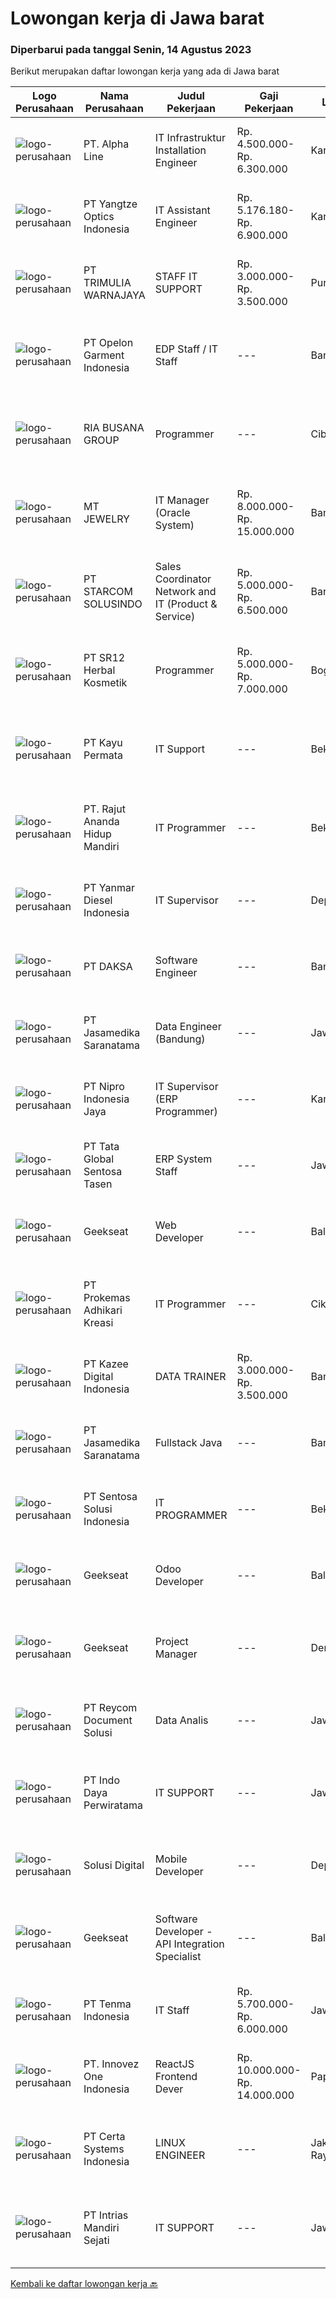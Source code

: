 
  # Lowongan kerja di Jawa barat

  ### Diperbarui pada tanggal Senin, 14 Agustus 2023

  Berikut merupakan daftar lowongan kerja yang ada di Jawa barat

  |Logo Perusahaan | Nama Perusahaan | Judul Pekerjaan | Gaji Pekerjaan | Lokasi | Deskripsi | Tanggal diunggah | Pranala |
  | -------------- | --------------- | --------------- | --------- | --------- | -------------- | ------- | ----------- |
  |![logo-perusahaan](https://i.ibb.co/sqvTCh9/112815900-stock-vector-no-image-available-icon-flat-vector.webp)|PT. Alpha Line|IT Infrastruktur Installation Engineer|Rp. 4.500.000-Rp. 6.300.000|Karawang|IT Infrastruktur Staff &amp; Engineer &amp; ManagerSkill Pengalaman Instalasi Cable Tray Pengalaman Instalasi Optical Cable &amp; Splicing Pengalaman...|Sabtu, 12 Agustus 2023|https://www.jobstreet.co.id/id/job/it-infrastruktur-installation-engineer-4435693?token=0~d1aee851-c5f1-486b-bc80-64ac0593bc0e&sectionRank=1&jobId=jobstreet-id-job-4435693|
|![logo-perusahaan](https://image-service-cdn.seek.com.au/752a6006745eaede66455386f7757e7d2ab4aa46/ee4dce1061f3f616224767ad58cb2fc751b8d2dc)|PT Yangtze Optics Indonesia|IT Assistant Engineer|Rp. 5.176.180-Rp. 6.900.000|Karawang|Responsibilities: Create and implement IT policies and procedures, including IT security policies. Provide customers with timely, professional,...|Jumat, 11 Agustus 2023|https://www.jobstreet.co.id/id/job/it-assistant-engineer-4434659?token=0~d1aee851-c5f1-486b-bc80-64ac0593bc0e&sectionRank=2&jobId=jobstreet-id-job-4434659|
|![logo-perusahaan](https://image-service-cdn.seek.com.au/60e5d89f2df76c4358903867cac8a2487d3c2b3a/ee4dce1061f3f616224767ad58cb2fc751b8d2dc)|PT TRIMULIA WARNAJAYA|STAFF IT SUPPORT|Rp. 3.000.000-Rp. 3.500.000|Purwakarta|Staff IT SupportPendidikan min SMK Jurusan ITbersedia di tempatkan di Subang Jawa Barat1.     Memahami dan menguasai dasar – dasar...|Jumat, 11 Agustus 2023|https://www.jobstreet.co.id/id/job/staff-it-support-4435144?token=0~d1aee851-c5f1-486b-bc80-64ac0593bc0e&sectionRank=3&jobId=jobstreet-id-job-4435144|
|![logo-perusahaan](https://image-service-cdn.seek.com.au/37adfd6777c8d7784fc28788a0ae6a42354fcacf/ee4dce1061f3f616224767ad58cb2fc751b8d2dc)|PT Opelon Garment Indonesia|EDP Staff / IT Staff|---|Bandung|- Jaringan Internet- Kemampuan teknis technical support- Kemampuan teknis desk support- Kemampuan Problem Solving- Kemampuan Komunikasi- Kemampuan...|Kamis, 10 Agustus 2023|https://www.jobstreet.co.id/id/job/edp-staff-it-staff-4434135?token=0~d1aee851-c5f1-486b-bc80-64ac0593bc0e&sectionRank=4&jobId=jobstreet-id-job-4434135|
|![logo-perusahaan](https://image-service-cdn.seek.com.au/f87b65e216946461fa1673879cc4dbba6cd51e40/ee4dce1061f3f616224767ad58cb2fc751b8d2dc)|RIA BUSANA GROUP|Programmer|---|Cibinong|Tanggung Jawab: Menganalisis kebutuhan sistem aplikasi perusahaan. Membuat Aplikasi Desktop/Web/Android. Membuat flowchart / Business Process aplikasi...|Kamis, 10 Agustus 2023|https://www.jobstreet.co.id/id/job/programmer-4433191?token=0~d1aee851-c5f1-486b-bc80-64ac0593bc0e&sectionRank=5&jobId=jobstreet-id-job-4433191|
|![logo-perusahaan](https://image-service-cdn.seek.com.au/c9cf882fcae076817c35a8893920508b4a30b265/ee4dce1061f3f616224767ad58cb2fc751b8d2dc)|MT JEWELRY|IT Manager (Oracle System)|Rp. 8.000.000-Rp. 15.000.000|Bandung|IT Support dengan jobdec: Instalasi, evaluasi dan peningkatan terhadap tiga objek utama yaitu komputer, software, dan pengembangan sistem jaringan...|Kamis, 10 Agustus 2023|https://www.jobstreet.co.id/id/job/it-manager-oracle-system-4434129?token=0~d1aee851-c5f1-486b-bc80-64ac0593bc0e&sectionRank=6&jobId=jobstreet-id-job-4434129|
|![logo-perusahaan](https://image-service-cdn.seek.com.au/8f8b815ae4fa9713d208b39905fa93cd9214a131/ee4dce1061f3f616224767ad58cb2fc751b8d2dc)|PT STARCOM SOLUSINDO|Sales Coordinator Network and IT (Product & Service)|Rp. 5.000.000-Rp. 6.500.000|Bandung|Leads generating Review weekly activity into direct superior (challenges,potential customer,visit schedule and incoming/ongoing project ) Engaged...|Rabu, 09 Agustus 2023|https://www.jobstreet.co.id/id/job/sales-coordinator-network-and-it-product-service-4432266?token=0~d1aee851-c5f1-486b-bc80-64ac0593bc0e&sectionRank=7&jobId=jobstreet-id-job-4432266|
|![logo-perusahaan](https://image-service-cdn.seek.com.au/331cc6d4d8722043300886d27125fd56c3f0cdfd/ee4dce1061f3f616224767ad58cb2fc751b8d2dc)|PT SR12 Herbal Kosmetik|Programmer|Rp. 5.000.000-Rp. 7.000.000|Bogor|Melakukan testing pada produk yang akan direlease Membuat dan megembangkan produk yang sudah ada Mampu mempresentasikan pekerjaan dengan baik Menyusun...|Jumat, 11 Agustus 2023|https://www.jobstreet.co.id/id/job/programmer-4434957?token=0~d1aee851-c5f1-486b-bc80-64ac0593bc0e&sectionRank=8&jobId=jobstreet-id-job-4434957|
|![logo-perusahaan](https://image-service-cdn.seek.com.au/4da3b6432f27c9f8e5b83a4dea8d4a51049c91ab/ee4dce1061f3f616224767ad58cb2fc751b8d2dc)|PT Kayu Permata|IT Support|---|Bekasi|JOBDESK Maintenance PC, Server, Printer, LAN, Internet &amp; CCTV Trouble shoot Update backup sistem Upload Master data SAP KUALIFIKASI Usia maksimal...|Senin, 07 Agustus 2023|https://www.jobstreet.co.id/id/job/it-support-4429570?token=0~d1aee851-c5f1-486b-bc80-64ac0593bc0e&sectionRank=9&jobId=jobstreet-id-job-4429570|
|![logo-perusahaan](https://image-service-cdn.seek.com.au/d33e877da49b26aa0903c26e829031f358150018/ee4dce1061f3f616224767ad58cb2fc751b8d2dc)|PT. Rajut Ananda Hidup Mandiri|IT Programmer|---|Bekasi|Responsibilities: Developing application from scratch or existing PHP framework Understanding and implement requirement of business users Designing...|Kamis, 10 Agustus 2023|https://www.jobstreet.co.id/id/job/it-programmer-4432474?token=0~d1aee851-c5f1-486b-bc80-64ac0593bc0e&sectionRank=10&jobId=jobstreet-id-job-4432474|
|![logo-perusahaan](https://image-service-cdn.seek.com.au/2f7c413b703b68da573e70fa60abb2dd0a6ab822/ee4dce1061f3f616224767ad58cb2fc751b8d2dc)|PT Yanmar Diesel Indonesia|IT Supervisor|---|Depok|Responsibilitiy : Manage activity of IT Section by directing the work of subordinate Maintain the operation of IT system efficiently, provide system...|Selasa, 08 Agustus 2023|https://www.jobstreet.co.id/id/job/it-supervisor-4430195?token=0~d1aee851-c5f1-486b-bc80-64ac0593bc0e&sectionRank=11&jobId=jobstreet-id-job-4430195|
|![logo-perusahaan](https://image-service-cdn.seek.com.au/a94504a489ba2c800804a637a6faa49967276d16/ee4dce1061f3f616224767ad58cb2fc751b8d2dc)|PT DAKSA|Software Engineer|---|Bandung|Responsibilities Develop secure, reliable, and scalable system and web or desktop based app for enterprise and financial system. Working in team work...|Jumat, 11 Agustus 2023|https://www.jobstreet.co.id/id/job/software-engineer-4435252?token=0~d1aee851-c5f1-486b-bc80-64ac0593bc0e&sectionRank=12&jobId=jobstreet-id-job-4435252|
|![logo-perusahaan](https://image-service-cdn.seek.com.au/7cdc071d90abd96b4cf7706a1694f0662aa509a1/ee4dce1061f3f616224767ad58cb2fc751b8d2dc)|PT Jasamedika Saranatama|Data Engineer (Bandung)|---|Jawa Barat|Deskripsi PekerjaanKualifikasi: Bachelor degree from computer science or related fields, or equivalent software engineering experience. Proficiency in...|Jumat, 11 Agustus 2023|https://www.jobstreet.co.id/id/job/data-engineer-bandung-4435477?token=0~d1aee851-c5f1-486b-bc80-64ac0593bc0e&sectionRank=13&jobId=jobstreet-id-job-4435477|
|![logo-perusahaan](https://image-service-cdn.seek.com.au/a648d68b603360154839650c559829ab0f419e3a/ee4dce1061f3f616224767ad58cb2fc751b8d2dc)|PT Nipro Indonesia Jaya|IT Supervisor (ERP Programmer)|---|Karawang|Job Description:SAP MM, SD, PP, QM, FI, CO. Responsible and providing for technical and functional development support, configuration, enhancement and...|Senin, 07 Agustus 2023|https://www.jobstreet.co.id/id/job/it-supervisor-erp-programmer-4430051?token=0~d1aee851-c5f1-486b-bc80-64ac0593bc0e&sectionRank=14&jobId=jobstreet-id-job-4430051|
|![logo-perusahaan](https://image-service-cdn.seek.com.au/1c092fa5e5b61b457e77a23824c2efbc95581326/ee4dce1061f3f616224767ad58cb2fc751b8d2dc)|PT Tata Global Sentosa Tasen|ERP System Staff|---|Jawa Barat|Spesifikasi : Mengerti komputer, diutamakan komputer akuntasi dan ERP System Minimal lulusan D3 Dapat bekerja sama dengan tim dan individu Gesit,...|Rabu, 09 Agustus 2023|https://www.jobstreet.co.id/id/job/erp-system-staff-4432122?token=0~d1aee851-c5f1-486b-bc80-64ac0593bc0e&sectionRank=15&jobId=jobstreet-id-job-4432122|
|![logo-perusahaan](https://image-service-cdn.seek.com.au/a94166d692fda70a364e9d5191d7ced8a65f1597/ee4dce1061f3f616224767ad58cb2fc751b8d2dc)|Geekseat|Web Developer|---|Bali|Position Overview: We are seeking a skilled Web Developer with expertise in WordPress to join our team. The ideal candidate will have a strong...|Kamis, 10 Agustus 2023|https://www.jobstreet.co.id/id/job/web-developer-4433630?token=0~d1aee851-c5f1-486b-bc80-64ac0593bc0e&sectionRank=16&jobId=jobstreet-id-job-4433630|
|![logo-perusahaan](https://image-service-cdn.seek.com.au/aad22c046560ae1c8e8432e5c19f2e69ed74c8be/ee4dce1061f3f616224767ad58cb2fc751b8d2dc)|PT Prokemas Adhikari Kreasi|IT Programmer|---|Cikarang|Uraian Pekerjaan Melakukan pengembangan application system / reporting system serta memastikan sesuai dengan kebutuhan perusahaan Membuat dan...|Senin, 07 Agustus 2023|https://www.jobstreet.co.id/id/job/it-programmer-4429131?token=0~d1aee851-c5f1-486b-bc80-64ac0593bc0e&sectionRank=17&jobId=jobstreet-id-job-4429131|
|![logo-perusahaan](https://image-service-cdn.seek.com.au/2f73f015009719a2a165513ea13522700ae23008/ee4dce1061f3f616224767ad58cb2fc751b8d2dc)|PT Kazee Digital Indonesia|DATA TRAINER|Rp. 3.000.000-Rp. 3.500.000|Bandung|Melakukan kegiatan pengumpulan data seperti input data, filter data, edit data dari berbagai sumber yang dibutuhkan. Kualifikasi: Usia maksimal 30...|Rabu, 09 Agustus 2023|https://www.jobstreet.co.id/id/job/data-trainer-4432822?token=0~d1aee851-c5f1-486b-bc80-64ac0593bc0e&sectionRank=18&jobId=jobstreet-id-job-4432822|
|![logo-perusahaan](https://image-service-cdn.seek.com.au/7cdc071d90abd96b4cf7706a1694f0662aa509a1/ee4dce1061f3f616224767ad58cb2fc751b8d2dc)|PT Jasamedika Saranatama|Fullstack Java|---|Bandung|Qualifications: Pendidikan min. D3 (Teknik Informatika / System Informatika / Management Informatika / Sistem Informasi) Memiliki inisiatif tinggi,...|Jumat, 11 Agustus 2023|https://www.jobstreet.co.id/id/job/fullstack-java-4435484?token=0~d1aee851-c5f1-486b-bc80-64ac0593bc0e&sectionRank=19&jobId=jobstreet-id-job-4435484|
|![logo-perusahaan](https://image-service-cdn.seek.com.au/f4cf521c9977016b033cce4b008973546f0f1f43/ee4dce1061f3f616224767ad58cb2fc751b8d2dc)|PT Sentosa Solusi Indonesia|IT PROGRAMMER|---|Bekasi|Responsibilities: Understanding and implement requirement of business users. Developing, analyzing and managing PHP Web Application and supporting...|Selasa, 08 Agustus 2023|https://www.jobstreet.co.id/id/job/it-programmer-4430992?token=0~d1aee851-c5f1-486b-bc80-64ac0593bc0e&sectionRank=20&jobId=jobstreet-id-job-4430992|
|![logo-perusahaan](https://image-service-cdn.seek.com.au/961432dbd4f6f598e568bbe95a11411dce0703c4/ee4dce1061f3f616224767ad58cb2fc751b8d2dc)|Geekseat|Odoo Developer|---|Bali|Position Overview: As an Odoo Developer, you will play a crucial role in designing, developing, and customising applications within the Odoo ERP...|Jumat, 11 Agustus 2023|https://www.jobstreet.co.id/id/job/odoo-developer-4434573?token=0~d1aee851-c5f1-486b-bc80-64ac0593bc0e&sectionRank=21&jobId=jobstreet-id-job-4434573|
|![logo-perusahaan](https://image-service-cdn.seek.com.au/a94166d692fda70a364e9d5191d7ced8a65f1597/ee4dce1061f3f616224767ad58cb2fc751b8d2dc)|Geekseat|Project Manager|---|Denpasar|Position Overview: We are seeking an experienced Project Manager with a strong background in implementing and managing Odoo ERP (Enterprise Resource...|Kamis, 10 Agustus 2023|https://www.jobstreet.co.id/id/job/project-manager-4433645?token=0~d1aee851-c5f1-486b-bc80-64ac0593bc0e&sectionRank=22&jobId=jobstreet-id-job-4433645|
|![logo-perusahaan](https://image-service-cdn.seek.com.au/02dae94f6eb782fa938bf642ce7d40db12319b7c/ee4dce1061f3f616224767ad58cb2fc751b8d2dc)|PT Reycom Document Solusi|Data Analis|---|Jawa Barat|Kualifikasi : Usia Max 35 Tahun Pendidikan Terakhir : D3 / S1 Keperawatan/kebidana/Kesehatan Masyarakat Memiliki pengalaman Klaim Analis TPA/Asuransi...|Selasa, 08 Agustus 2023|https://www.jobstreet.co.id/id/job/data-analis-4431418?token=0~d1aee851-c5f1-486b-bc80-64ac0593bc0e&sectionRank=23&jobId=jobstreet-id-job-4431418|
|![logo-perusahaan](https://i.ibb.co/sqvTCh9/112815900-stock-vector-no-image-available-icon-flat-vector.webp)|PT Indo Daya Perwiratama|IT SUPPORT|---|Jawa Barat|Persyaratan : Lulusan SMA/ SMK  jurusan yang ada hubungan dengan IT Mempunyai pengetahuan dan pengalaman dalam teknologi website PHP, HTML,...|Kamis, 10 Agustus 2023|https://www.jobstreet.co.id/id/job/it-support-1036654386?token=0~d1aee851-c5f1-486b-bc80-64ac0593bc0e&sectionRank=24&jobId=jobstreet-id-job-1036654386|
|![logo-perusahaan](https://image-service-cdn.seek.com.au/6bc4b6805e4c8c32f21625b54677c05d6dc49aac/ee4dce1061f3f616224767ad58cb2fc751b8d2dc)|Solusi Digital|Mobile Developer|---|Depok|We are hiring a Mobile developer to engineer applications that will run across Android and iOS. Someone who can take ownership of applications, solve...|Jumat, 11 Agustus 2023|https://www.jobstreet.co.id/id/job/mobile-developer-4428841?token=0~d1aee851-c5f1-486b-bc80-64ac0593bc0e&sectionRank=25&jobId=jobstreet-id-job-4428841|
|![logo-perusahaan](https://image-service-cdn.seek.com.au/a94166d692fda70a364e9d5191d7ced8a65f1597/ee4dce1061f3f616224767ad58cb2fc751b8d2dc)|Geekseat|Software Developer - API Integration Specialist|---|Bali|Position Overview: We are seeking a highly skilled Software Developer with extensive expertise in API-first development frameworks and a deep...|Kamis, 10 Agustus 2023|https://www.jobstreet.co.id/id/job/software-developer-api-integration-specialist-4433664?token=0~d1aee851-c5f1-486b-bc80-64ac0593bc0e&sectionRank=26&jobId=jobstreet-id-job-4433664|
|![logo-perusahaan](https://image-service-cdn.seek.com.au/6883ae8049f3e2d1362d47029dcca8086f5d8f85/ee4dce1061f3f616224767ad58cb2fc751b8d2dc)|PT Tenma Indonesia|IT Staff|Rp. 5.700.000-Rp. 6.000.000|Jawa Barat|Persyaratan : Usia maks. 35 tahun Memiliki pengalaman dibidang IT min. 2 tahun Lulusan D3/S1 dengan jurusan Teknik Komputer (TI / SI) Bisa berbahasa...|Kamis, 03 Agustus 2023|https://www.jobstreet.co.id/id/job/it-staff-4426472?token=0~d1aee851-c5f1-486b-bc80-64ac0593bc0e&sectionRank=27&jobId=jobstreet-id-job-4426472|
|![logo-perusahaan](https://image-service-cdn.seek.com.au/b298687ae02f9798573838624580ad51c34fe2f1/ee4dce1061f3f616224767ad58cb2fc751b8d2dc)|PT. Innovez One Indonesia|ReactJS Frontend Dever|Rp. 10.000.000-Rp. 14.000.000|Papua|Innovez One is a tech innovator in the maritime sector, transforming maritime sector through digitalisation and AI powered solutions in solving...|Selasa, 08 Agustus 2023|https://www.jobstreet.co.id/id/job/reactjs-frontend-dever-4431326?token=0~d1aee851-c5f1-486b-bc80-64ac0593bc0e&sectionRank=28&jobId=jobstreet-id-job-4431326|
|![logo-perusahaan](https://image-service-cdn.seek.com.au/02c2e02b4dec2b63ad685737690440082dda42cd/ee4dce1061f3f616224767ad58cb2fc751b8d2dc)|PT Certa Systems Indonesia|LINUX ENGINEER|---|Jakarta Raya|ROLE Becoming root on other people’s servers. RESPONSIBILITIES Architecting high-level and low-level design of Linux-based, open source system...|Selasa, 08 Agustus 2023|https://www.jobstreet.co.id/id/job/linux-engineer-4431164?token=0~d1aee851-c5f1-486b-bc80-64ac0593bc0e&sectionRank=29&jobId=jobstreet-id-job-4431164|
|![logo-perusahaan](https://image-service-cdn.seek.com.au/1ab62fab24a0c7c2dadf1504055e31465975936f/ee4dce1061f3f616224767ad58cb2fc751b8d2dc)|PT Intrias Mandiri Sejati|IT SUPPORT|---|Jawa Barat|TUGAS &amp; TANGGUNG JAWAB  Memonitor penanganan masalah (problem).  Memonitor ketersediaan dan kesiapan system yaitu dengan daily check up system dan...|Selasa, 08 Agustus 2023|https://www.jobstreet.co.id/id/job/it-support-1036632328?token=0~d1aee851-c5f1-486b-bc80-64ac0593bc0e&sectionRank=30&jobId=jobstreet-id-job-1036632328|


  [Kembali ke daftar lowongan kerja 🔙](../README.md#daftar-lowongan-kerja)
  